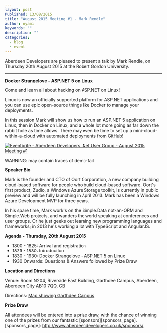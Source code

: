 ```yaml
---
layout: post
Published: 13/08/2015
title: "August 2015 Meeting #1 - Mark Rendle"
author: nyami
keywords: ""
description: ""
categories:
  - blog
  - event
---
```


Aberdeen Developers are pleased to present a talk by Mark Rendle, on Thursday 20th August 2015 at the Robert Gordon University.

***

**Docker Strangelove - ASP.NET 5 on Linux**

Come and learn all about hacking on ASP.NET on Linux!

Linux is now an officially supported platform for ASP.NET applications and you can use epic open-source things like Docker to manage your deployments.

In this session Mark will show us how to run an ASP.NET 5 application on Linux, then in Docker on Linux, and a whole lot more going as far down the rabbit hole as time allows. There may even be time to set up a mini-cloud-within-a-cloud with automated deployments from GitHub!

[![Eventbrite - Aberdeen Developers .Net User Group - August 2015 Meeting #1](https://www.eventbrite.com/custombutton?eid=11987778769)](http://www.eventbrite.com/e/aberdeen-developers-net-user-group-august-2015-meeting-tickets-17423409888?aff=blog)

WARNING: may contain traces of demo-fail

**Speaker Bio**

Mark is the founder and CTO of Oort Corporation, a new company building cloud-based software for people who build cloud-based software. Oort's first product, Zudio, a Windows Azure Storage toolkit, is currently in public preview and will be fully launching in April 2013. Mark has been a Windows Azure Development MVP for three years.

In his spare time, Mark work's on the Simple.Data not-an-ORM and Simple.Web projects, and wanders the world speaking at conferences and user groups. Or he just geeks out learning new programming languages and frameworks; in 2013 he's working a lot with TypeScript and AngularJS.

**Agenda - Thursday, 20th August 2015**

+ 1800 - 1825: Arrival and registration
+ 1825 - 1830: Introduction
+ 1830 - 1930: Docker Strangelove - ASP.NET 5 on Linux
+ 1930 Onwards: Questions &amp; Answers followed by Prize Draw

**Location and Directions**

Venue: Room N204, Riverside East Building, Garthdee Campus, Aberdeen, Aberdeen City AB10 7QQ, GB

Directions: [Map showing Garthdee Campus](https://maps.google.co.uk/maps?q=Faculty+of+Health+%26+Social+Care,+Garthdee+Campus,+Aberdeen,+Aberdeen+City+AB10+7QG,+GB&hl=en&ll=57.119317,-2.136133&spn=0.004165,0.012413&sll=57.746995,-4.687341&sspn=8.392957,25.422363&hq=Faculty+of+Health+%26+Social+Care,+Garthdee+Campus,&hnear=AB10+7QG,+United+Kingdom&t=m&z=17&iwloc=A)

**Prize Draw**

All attendees will be entered into a prize draw, with the chance of winning one of the prizes from our fantastic [sponsors][sponsors_page].
[sponsors_page]: http://www.aberdeendevelopers.co.uk/sponsors/

